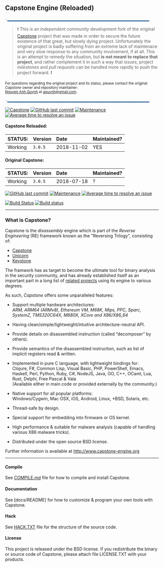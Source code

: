 
## Capstone Engine (Reloaded)

```diff
-▂▂▂▂▂▂▂▂▂▂▂▂▂▂▂▂▂▂▂▂▂▂▂▂▂▂▂▂▂▂▂▂▂▂▂▂▂▂▂▂▂▂▂▂▂▂▂▂▂▂▂▂▂▂▂▂▂▂▂▂▂▂▂▂▂
```
> :exclamation: This is an *independent community* development fork of the original [Capstone](https://github.com/aquynh/capstone) project that was made in order to secure the future existence of that great, but slowly dying project. Unfortunately the original project is badly suffering from an extreme lack of maintenace and very slow response to any community involvement, if at all. This is an attempt to remedy the situation, but **is not meant to replace that project**, and rather complement it in such a way that *issues*, project *milestones* and *pull requests* can be handled more rapidly to push the project forward. :exclamation: 

<sub> For questions regarding the original project and its status, please contact the original *Capstone* owner and repository maintainer:\
[Nguyen Anh Quynh](https://github.com/aquynh/) at aquynh@gmail.com.</sub>

```diff
-▂▂▂▂▂▂▂▂▂▂▂▂▂▂▂▂▂▂▂▂▂▂▂▂▂▂▂▂▂▂▂▂▂▂▂▂▂▂▂▂▂▂▂▂▂▂▂▂▂▂▂▂▂▂▂▂▂▂▂▂▂▂▂▂▂
```

[![Capstone](https://img.shields.io/badge/capstone-3.0.5-lightgray.svg)](https://github.com/aquynh/capstone)
[![GitHub last commit](https://img.shields.io/github/last-commit/CapstoneReloaded/capstone.svg)](https://github.com/CapstoneReloaded/capstone)
[![Maintenance](https://img.shields.io/badge/Maintained%3F-yes-green.svg)](https://GitHub.com/CapstoneReloaded/capstone/graphs/commit-activity)
[![Average time to resolve an issue](http://isitmaintained.com/badge/resolution/CapstoneReloaded/capstone.svg)](http://isitmaintained.com/project/CapstoneReloaded/capstone "Average time to resolve an issue")




#### Capstone Reloaded:

| STATUS: | Version | Date | Maintained? |
|:------- |:------- |:---- |:----------- |
| Working | `3.0.5` | 2018-11-02 | YES |

#### Original Capstone:

| STATUS: | Version | Date | Maintained? |
|:------- |:------- |:---- |:----------- |
| Working | `3.0.5` | 2018-07-18 | ? |

[![GitHub last commit](https://img.shields.io/github/last-commit/aquynh/capstone.svg)](https://github.com/aquynh/capstone)
[![Maintenance](https://img.shields.io/badge/Maintained%3F-low-orange.svg)](https://GitHub.com/aquynh/capstone/graphs/commit-activity)
[![Average time to resolve an issue](http://isitmaintained.com/badge/resolution/aquynh/capstone.svg)](http://isitmaintained.com/project/aquynh/capstone "Average time to resolve an issue")

[![Build Status](https://travis-ci.org/aquynh/capstone.svg?branch=next)](https://travis-ci.org/aquynh/capstone)
[![Build status](https://ci.appveyor.com/api/projects/status/a4wvbn89wu3pinas/branch/next?svg=true)](https://ci.appveyor.com/project/aquynh/capstone/branch/next)

---

### What is Capstone?

Capstone is the *disassembly* engine which is part of the *Reverse Engineering* (RE) framework known as the "Reversing Trilogy", consisting of:
- [Capstone](https://capstone-engine.org)
- [Unicorn](https://unicorn-engine.org)
- [Keystone](https://keystone-engine.org) 

The framwork has as target to become the ultimate tool for binary analysis in the security community, and has already established itself as an important part in a long list of [related projects](http://www.capstone-engine.org/showcase.html) using its engine to various degrees.

As such, *Capstone* offers some unparalleled features:

- Support multiple hardware architectures: \
  *ARM, ARM64 (ARMv8), Ethereum VM, M68K, Mips, PPC, Sparc, SystemZ, TMS320C64X, M680X, XCore and X86/X86_64*

- Having clean/simple/lightweight/intuitive architecture-neutral API.

- Provide details on disassembled instruction (called “decomposer” by others).

- Provide semantics of the disassembled instruction, such as list of implicit
  registers read & written.

- Implemented in pure C language, with lightweight bindings for:\
  Clojure, F#, Common Lisp, Visual Basic, PHP, PowerShell, Emacs, Haskell, Perl, Python,
  Ruby, C#, NodeJS, Java, GO, C++, OCaml, Lua, Rust, Delphi, Free Pascal & Vala \
  (Available either in main code or provided externally by the community.)

- Native support for all popular platforms:\
  Windows/Cygwin, Mac OSX, iOS, Android, Linux, \*BSD, Solaris, etc.

- Thread-safe by design.

- Special support for embedding into firmware or OS kernel.

- High performance & suitable for malware analysis (capable of handling various
  X86 malware tricks).

- Distributed under the open source BSD license.

Further information is available at http://www.capstone-engine.org

---

#### Compile

See [COMPILE.md](COMPILE.md) file for how to compile and install Capstone.


#### Documentation

See [docs/README] for how to customize & program your own tools with Capstone.


#### Hack

See [HACK.TXT](HACK.TXT) file for the structure of the source code.


#### License

This project is released under the BSD license. If you redistribute the binary
or source code of Capstone, please attach file LICENSE.TXT with your products.
